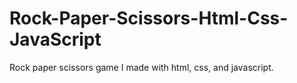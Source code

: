 # Rock-Paper-Scissors-Html-Css-JavaScript
Rock paper scissors game I made with html, css, and javascript.
